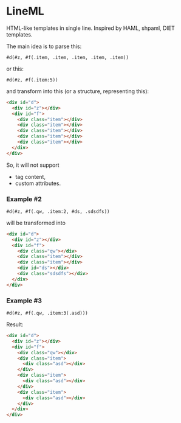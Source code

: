 # LineML

HTML-like templates in single line.
Inspired by HAML, shpaml, DIET templates.

The main idea is to parse this:

```
#d(#z, #f(.item, .item, .item, .item, .item))
```

or this:

```
#d(#z, #f(.item:5))
```

and transform into this (or a structure, representing this):

```html
<div id="d">
  <div id="z"></div>
  <div id="f">
    <div class="item"></div>
    <div class="item"></div>
    <div class="item"></div>
    <div class="item"></div>
    <div class="item"></div>
  </div>
</div>
```

So, it will not support

* tag content,
* custom attributes.

### Example #2

```
#d(#z, #f(.qw, .item:2, #ds, .sdsdfs))
```

will be transformed into

```html
<div id="d">
  <div id="z"></div>
  <div id="f">
    <div class="qw"></div>
    <div class="item"></div>
    <div class="item"></div>
    <div id="ds"></div>
    <div class="sdsdfs"></div>
  </div>
</div>
```


### Example #3

```
#d(#z, #f(.qw, .item:3(.asd)))
```

Result:

```html
<div id="d">
  <div id="z"></div>
  <div id="f">
    <div class="qw"></div>
    <div class="item">
      <div class="asd"></div>
    </div>
    <div class="item">
      <div class="asd"></div>
    </div>
    <div class="item">
      <div class="asd"></div>
    </div>
  </div>
</div>
```
